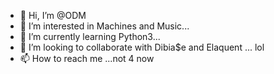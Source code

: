 - 👋 Hi, I’m @ODM
- 👀 I’m interested in Machines and Music...
- 🌱 I’m currently learning Python3...
- 💞️ I’m looking to collaborate with Dibia$e and Elaquent ... lol
- 📫 How to reach me ...not 4 now

<!---
mad-muska/mad-muska is a ✨ special ✨ repository because its `README.md` (this file) appears on your GitHub profile.
You can click the Preview link to take a look at your changes.
--->
